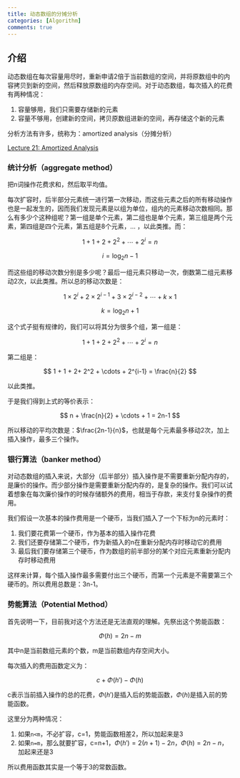 ```yaml
---
title: 动态数组的分摊分析
categories: [Algorithm]
comments: true
---
```


## 介绍

动态数组在每次容量用尽时，重新申请2倍于当前数组的空间，并将原数组中的内容拷贝到新的空间，然后释放原数组的内存空间。对于动态数组，每次插入的花费有两种情况：

1. 容量够用，我们只需要存储新的元素
2. 容量不够用，创建新的空间，拷贝原数组进新的空间，再存储这个新的元素

分析方法有许多，统称为：amortized analysis（分摊分析）

<!--more-->

[Lecture 21: Amortized Analysis](https://www.cs.cornell.edu/courses/cs3110/2013sp/lectures/lec21-amortized/lec21.html)

### 统计分析（aggregate method）

把n词操作花费求和，然后取平均值。

每次扩容时，后半部分元素统一进行第一次移动，而这些元素之后的所有移动操作也是一起发生的，因而我们发现元素是以组为单位，组内的元素移动次数相同。那么有多少个这种组呢？第一组是单个元素，第二组也是单个元素，第三组是两个元素，第四组是四个元素，第五组是8个元素，... ，以此类推。而：

$$
1 + 1 + 2+ 2^2 + \cdots + 2^i = n
$$

$$
i = \log_2 n -1
$$

而这些组的移动次数分别是多少呢？最后一组元素只移动一次，倒数第二组元素移动2次，以此类推。所以总的移动次数是：

$$
1\times 2^i+2\times 2^{i-1}+3\times 2^{i-2}+\cdots+k\times 1
$$

$$
k = \log_2n + 1
$$

这个式子挺有规律的，我们可以将其分为很多个组，第一组是：

$$
1 + 1 + 2+ 2^2 + \cdots + 2^i = n
$$

第二组是：

$$
1 + 1 + 2+ 2^2 + \cdots + 2^{i-1} = \frac{n}{2}
$$

以此类推。

于是我们得到上式的等价表示：

$$
n + \frac{n}{2} + \cdots + 1 = 2n-1
$$

所以移动的平均次数是：$\frac{2n-1}{n}$，也就是每个元素最多移动2次，加上插入操作，最多三个操作。

### 银行算法（banker method）

对动态数组的插入来说，大部分（后半部分）插入操作是不需要重新分配内存的，是廉价的操作。而少部分操作是需要重新分配内存的，是复杂的操作。我们可以试着想象在每次廉价操作的时候存储额外的费用，相当于存款，来支付复杂操作的费用。

我们假设一次基本的操作费用是一个硬币，当我们插入了一个下标为n的元素时：

1. 我们要花费第一个硬币，作为基本的插入操作花费
2. 我们还要存储第二个硬币，作为新插入的n在重新分配内存时移动它的费用
3. 最后我们要存储第三个硬币，作为数组的前半部分的某个对应元素重新分配内存时移动费用

这样来计算，每个插入操作最多需要付出三个硬币，而第一个元素是不需要第三个硬币的。所以费用总数是：3n-1。

### 势能算法（Potential Method）

首先说明一下，目前我对这个方法还是无法直观的理解。先祭出这个势能函数：

$$
\Phi(h) = 2n-m
$$

其中n是当前数组元素的个数，m是当前数组内存空间大小。

每次插入的费用函数定义为：

$$
c+\Phi(h')-\Phi(h)
$$

c表示当前插入操作的总的花费，$\Phi(h')$是插入后的势能函数，$\Phi(h)$是插入前的势能函数。

这里分为两种情况：

1. 如果`n<m`，不必扩容，c=1，势能函数相差2，所以加起来是3
2. 如果`n=m`，那么就要扩容，c=n+1，$\Phi(h')=2(n+1)-2n$，$\Phi(h)=2n-n$，加起来还是3

所以费用函数其实是一个等于3的常数函数。
